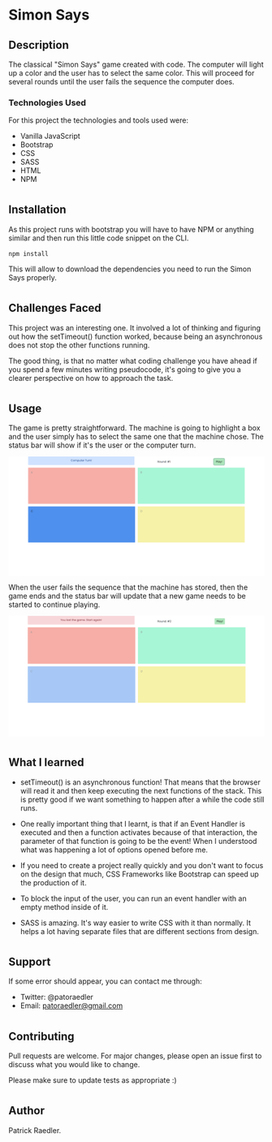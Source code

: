 # Simon Says

## Description

The classical "Simon Says" game created with code. The computer will light up a color and the user has to select the same color. This will proceed for several rounds until the user fails the sequence the computer does.

### Technologies Used

For this project the technologies and tools used were:

- Vanilla JavaScript
- Bootstrap
- CSS
- SASS
- HTML
- NPM

#

## Installation

As this project runs with bootstrap you will have to have NPM or anything similar and then run this little code snippet on the CLI.

```
npm install
```

This will allow to download the dependencies you need to run the Simon Says properly.

#

## Challenges Faced

This project was an interesting one. It involved a lot of thinking and figuring out how the setTimeout() function worked, because being an asynchronous does not stop the other functions running.

The good thing, is that no matter what coding challenge you have ahead if you spend a few minutes writing pseudocode, it's going to give you a clearer perspective on how to approach the task.

#

## Usage

The game is pretty straightforward. The machine is going to highlight a box and the user simply has to select the same one that the machine chose. The status bar will show if it's the user or the computer turn.

<img  src="https://github.com/Readpato/game-simon-says/blob/main/readme-images/simon-says-image-1.PNG" align="center">

When the user fails the sequence that the machine has stored, then the game ends and the status bar will update that a new game needs to be started to continue playing.

<img  src="https://github.com/Readpato/game-simon-says/blob/main/readme-images/simon-says-image-2.PNG" align="center">

#

## What I learned

- setTimeout() is an asynchronous function! That means that the browser will read it and then keep executing the next functions of the stack. This is pretty good if we want something to happen after a while the code still runs.

- One really important thing that I learnt, is that if an Event Handler is executed and then a function activates because of that interaction, the parameter of that function is going to be the event! When I understood what was happening a lot of options opened before me.

- If you need to create a project really quickly and you don't want to focus on the design that much, CSS Frameworks like Bootstrap can speed up the production of it.

- To block the input of the user, you can run an event handler with an empty method inside of it.

- SASS is amazing. It's way easier to write CSS with it than normally. It helps a lot having separate files that are different sections from design.

#

## Support

If some error should appear, you can contact me through:

- Twitter: @patoraedler
- Email: patoraedler@gmail.com

#

## Contributing

Pull requests are welcome. For major changes, please open an issue first to discuss what you would like to change.

Please make sure to update tests as appropriate :)

#

## Author

Patrick Raedler.

#
